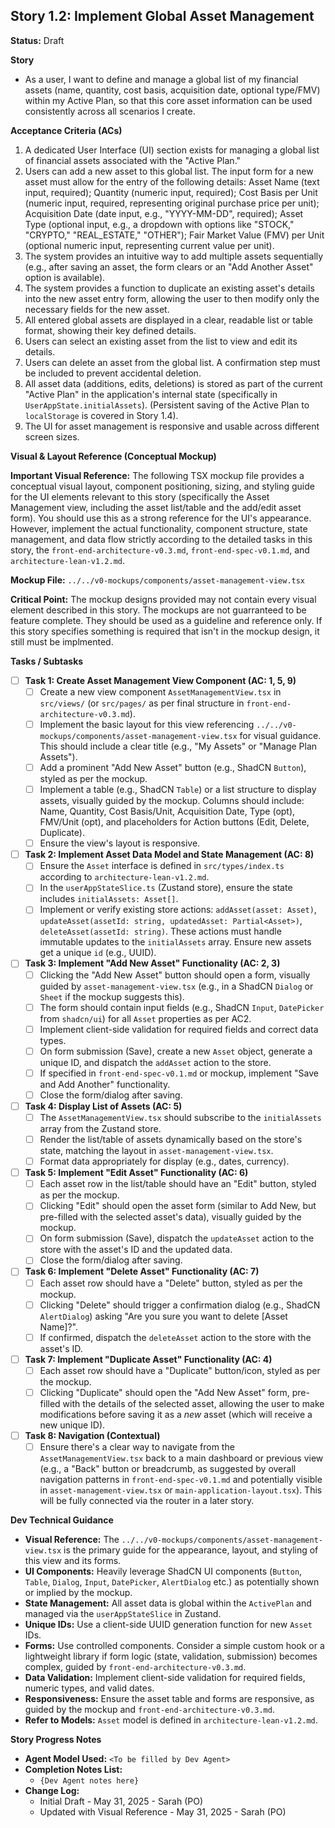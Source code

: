 ## Story 1.2: Implement Global Asset Management

**Status:** Draft

**Story**
- As a user, I want to define and manage a global list of my financial assets (name, quantity, cost basis, acquisition date, optional type/FMV) within my Active Plan, so that this core asset information can be used consistently across all scenarios I create.

**Acceptance Criteria (ACs)**
1.  A dedicated User Interface (UI) section exists for managing a global list of financial assets associated with the "Active Plan."
2.  Users can add a new asset to this global list. The input form for a new asset must allow for the entry of the following details: Asset Name (text input, required); Quantity (numeric input, required); Cost Basis per Unit (numeric input, required, representing original purchase price per unit); Acquisition Date (date input, e.g., "YYYY-MM-DD", required); Asset Type (optional input, e.g., a dropdown with options like "STOCK," "CRYPTO," "REAL\_ESTATE," "OTHER"); Fair Market Value (FMV) per Unit (optional numeric input, representing current value per unit).
3.  The system provides an intuitive way to add multiple assets sequentially (e.g., after saving an asset, the form clears or an "Add Another Asset" option is available).
4.  The system provides a function to duplicate an existing asset's details into the new asset entry form, allowing the user to then modify only the necessary fields for the new asset.
5.  All entered global assets are displayed in a clear, readable list or table format, showing their key defined details.
6.  Users can select an existing asset from the list to view and edit its details.
7.  Users can delete an asset from the global list. A confirmation step must be included to prevent accidental deletion.
8.  All asset data (additions, edits, deletions) is stored as part of the current "Active Plan" in the application's internal state (specifically in `UserAppState.initialAssets`). (Persistent saving of the Active Plan to `localStorage` is covered in Story 1.4).
9.  The UI for asset management is responsive and usable across different screen sizes.

**Visual & Layout Reference (Conceptual Mockup)**

**Important Visual Reference:** The following TSX mockup file provides a conceptual visual layout, component positioning, sizing, and styling guide for the UI elements relevant to this story (specifically the Asset Management view, including the asset list/table and the add/edit asset form). You should use this as a strong reference for the UI's appearance. However, implement the actual functionality, component structure, state management, and data flow strictly according to the detailed tasks in this story, the `front-end-architecture-v0.3.md`, `front-end-spec-v0.1.md`, and `architecture-lean-v1.2.md`.

**Mockup File:** `../../v0-mockups/components/asset-management-view.tsx`

**Critical Point:** The mockup designs provided may not contain every visual element described in this story. The mockups are not guarranteed to be feature complete. They should be used as a guideline and reference only. If this story specifies something is required that isn't in the mockup design, it still must be implmented.

**Tasks / Subtasks**
- [ ] **Task 1: Create Asset Management View Component (AC: 1, 5, 9)**
    - [ ] Create a new view component `AssetManagementView.tsx` in `src/views/` (or `src/pages/` as per final structure in `front-end-architecture-v0.3.md`).
    - [ ] Implement the basic layout for this view referencing `../../v0-mockups/components/asset-management-view.tsx` for visual guidance. This should include a clear title (e.g., "My Assets" or "Manage Plan Assets").
    - [ ] Add a prominent "Add New Asset" button (e.g., ShadCN `Button`), styled as per the mockup.
    - [ ] Implement a table (e.g., ShadCN `Table`) or a list structure to display assets, visually guided by the mockup. Columns should include: Name, Quantity, Cost Basis/Unit, Acquisition Date, Type (opt), FMV/Unit (opt), and placeholders for Action buttons (Edit, Delete, Duplicate).
    - [ ] Ensure the view's layout is responsive.
- [ ] **Task 2: Implement Asset Data Model and State Management (AC: 8)**
    - [ ] Ensure the `Asset` interface is defined in `src/types/index.ts` according to `architecture-lean-v1.2.md`.
    - [ ] In the `userAppStateSlice.ts` (Zustand store), ensure the state includes `initialAssets: Asset[]`.
    - [ ] Implement or verify existing store actions: `addAsset(asset: Asset)`, `updateAsset(assetId: string, updatedAsset: Partial<Asset>)`, `deleteAsset(assetId: string)`. These actions must handle immutable updates to the `initialAssets` array. Ensure new assets get a unique `id` (e.g., UUID).
- [ ] **Task 3: Implement "Add New Asset" Functionality (AC: 2, 3)**
    - [ ] Clicking the "Add New Asset" button should open a form, visually guided by `asset-management-view.tsx` (e.g., in a ShadCN `Dialog` or `Sheet` if the mockup suggests this).
    - [ ] The form should contain input fields (e.g., ShadCN `Input`, `DatePicker` from `shadcn/ui`) for all `Asset` properties as per AC2.
    - [ ] Implement client-side validation for required fields and correct data types.
    - [ ] On form submission (Save), create a new `Asset` object, generate a unique ID, and dispatch the `addAsset` action to the store.
    - [ ] If specified in `front-end-spec-v0.1.md` or mockup, implement "Save and Add Another" functionality.
    - [ ] Close the form/dialog after saving.
- [ ] **Task 4: Display List of Assets (AC: 5)**
    - [ ] The `AssetManagementView.tsx` should subscribe to the `initialAssets` array from the Zustand store.
    - [ ] Render the list/table of assets dynamically based on the store's state, matching the layout in `asset-management-view.tsx`.
    - [ ] Format data appropriately for display (e.g., dates, currency).
- [ ] **Task 5: Implement "Edit Asset" Functionality (AC: 6)**
    - [ ] Each asset row in the list/table should have an "Edit" button, styled as per the mockup.
    - [ ] Clicking "Edit" should open the asset form (similar to Add New, but pre-filled with the selected asset's data), visually guided by the mockup.
    - [ ] On form submission (Save), dispatch the `updateAsset` action to the store with the asset's ID and the updated data.
    - [ ] Close the form/dialog after saving.
- [ ] **Task 6: Implement "Delete Asset" Functionality (AC: 7)**
    - [ ] Each asset row should have a "Delete" button, styled as per the mockup.
    - [ ] Clicking "Delete" should trigger a confirmation dialog (e.g., ShadCN `AlertDialog`) asking "Are you sure you want to delete [Asset Name]?".
    - [ ] If confirmed, dispatch the `deleteAsset` action to the store with the asset's ID.
- [ ] **Task 7: Implement "Duplicate Asset" Functionality (AC: 4)**
    - [ ] Each asset row should have a "Duplicate" button/icon, styled as per the mockup.
    - [ ] Clicking "Duplicate" should open the "Add New Asset" form, pre-filled with the details of the selected asset, allowing the user to make modifications before saving it as a *new* asset (which will receive a new unique ID).
- [ ] **Task 8: Navigation (Contextual)**
    - [ ] Ensure there's a clear way to navigate from the `AssetManagementView.tsx` back to a main dashboard or previous view (e.g., a "Back" button or breadcrumb, as suggested by overall navigation patterns in `front-end-spec-v0.1.md` and potentially visible in `asset-management-view.tsx` or `main-application-layout.tsx`). This will be fully connected via the router in a later story.

**Dev Technical Guidance**
-   **Visual Reference:** The `../../v0-mockups/components/asset-management-view.tsx` is the primary guide for the appearance, layout, and styling of this view and its forms.
-   **UI Components:** Heavily leverage ShadCN UI components (`Button`, `Table`, `Dialog`, `Input`, `DatePicker`, `AlertDialog` etc.) as potentially shown or implied by the mockup.
-   **State Management:** All asset data is global within the `ActivePlan` and managed via the `userAppStateSlice` in Zustand.
-   **Unique IDs:** Use a client-side UUID generation function for new `Asset` IDs.
-   **Forms:** Use controlled components. Consider a simple custom hook or a lightweight library if form logic (state, validation, submission) becomes complex, guided by `front-end-architecture-v0.3.md`.
-   **Data Validation:** Implement client-side validation for required fields, numeric types, and valid dates.
-   **Responsiveness:** Ensure the asset table and forms are responsive, as guided by the mockup and `front-end-architecture-v0.3.md`.
-   **Refer to Models:** `Asset` model is defined in `architecture-lean-v1.2.md`.

**Story Progress Notes**
* **Agent Model Used:** `<To be filled by Dev Agent>`
* **Completion Notes List:**
    * `{Dev Agent notes here}`
* **Change Log:**
    * Initial Draft - May 31, 2025 - Sarah (PO)
    * Updated with Visual Reference - May 31, 2025 - Sarah (PO)
